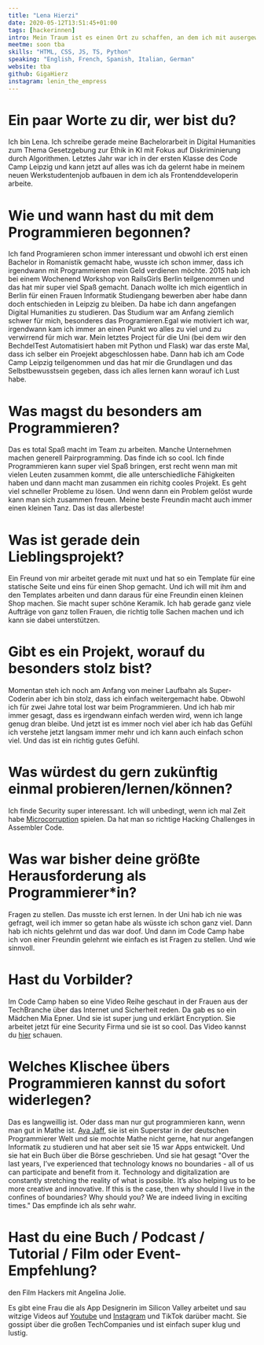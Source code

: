 ```yaml
---
title: "Lena Hierzi"
date: 2020-05-12T13:51:45+01:00
tags: [hackerinnen]
intro: Mein Traum ist es einen Ort zu schaffen, an dem ich mit ausergewöhnlich bunten Make-up und passendem Trainingsanzug sein werde, Cocktails mixend während ich Lieder der großartigsten Frauen der letzten 50 Jahre spiele und Tag und Nacht code. Mit meinen Freundinnen. Und italienischem Essen. 
meetme: soon tba
skills: "HTML, CSS, JS, TS, Python"
speaking: "English, French, Spanish, Italian, German"
website: tba
github: GigaHierz
instagram: lenin_the_empress
---
```


# Ein paar Worte zu dir, wer bist du?

Ich bin Lena. Ich schreibe gerade meine Bachelorarbeit in Digital Humanities zum Thema Gesetzgebung zur Ethik in KI mit Fokus auf Diskriminierung durch Algorithmen. Letztes Jahr war ich in der ersten Klasse des Code Camp Leipzig und kann jetzt auf alles was ich da gelernt habe in meinem neuen Werkstudentenjob aufbauen in dem ich als Frontenddeveloperin arbeite.

# Wie und wann hast du mit dem Programmieren begonnen?

Ich fand Programieren schon immer interessant und obwohl ich erst einen Bachelor in Romanistik gemacht habe, wusste ich schon immer, dass ich irgendwann mit Programmieren mein Geld verdienen möchte. 2015 hab ich bei einem Wochenend Workshop von RailsGirls Berlin teilgenommen und das hat mir super viel Spaß gemacht. Danach wollte ich mich eigentlich in Berlin für einen Frauen Informatik Studiengang bewerben aber habe dann doch entschieden in Leipzig zu bleiben. Da habe ich dann angefangen Digital Humanities zu studieren. Das Studium war am Anfang ziemlich schwer für mich, besonderes das Programieren.Egal wie motiviert ich war, irgendwann kam ich immer an einen Punkt wo alles zu viel und zu verwirrend für mich war. Mein letztes Project für die Uni (bei dem wir den BechdelTest Automatisiert haben mit Python und Flask) war das erste Mal, dass ich selber ein Proejekt abgeschlossen habe. Dann hab ich am Code Camp Leipzig teilgenommen und das hat mir die Grundlagen und das Selbstbewusstsein gegeben, dass ich alles lernen kann worauf ich Lust habe. 

# Was magst du besonders am Programmieren?

Das es total Spaß macht im Team zu arbeiten. Manche Unternehmen machen generell Pairprogramming. Das finde ich so cool. Ich finde Programmieren kann super viel Spaß bringen, erst recht wenn man mit vielen Leuten zusammen kommt, die alle unterschiedliche Fähigkeiten haben und dann macht man zusammen ein richitg cooles Projekt. Es geht viel schneller Probleme zu lösen. Und wenn dann ein Problem gelöst wurde kann man sich zusammen freuen. Meine beste Freundin macht auch immer einen kleinen Tanz. Das ist das allerbeste!

# Was ist gerade dein Lieblingsprojekt?

Ein Freund von mir arbeitet gerade mit nuxt und hat so ein Template für eine statische Seite und eins für einen Shop gemacht. Und ich will mit ihm and den Templates arbeiten und dann daraus für eine Freundin einen kleinen Shop machen. Sie macht super schöne Keramik. Ich hab gerade ganz viele Aufträge von ganz tollen Frauen, die richtig tolle Sachen machen und ich kann sie dabei unterstützen. 

# Gibt es ein Projekt, worauf du besonders stolz bist?

Momentan steh ich noch am Anfang von meiner Laufbahn als Super-Coderin aber ich bin stolz, dass ich einfach weitergemacht habe. Obwohl ich für zwei Jahre total lost war beim Programmieren. Und ich hab mir immer gesagt, dass es irgendwann einfach werden wird, wenn ich lange genug dran bleibe. Und jetzt ist es immer noch viel aber ich hab das Gefühl ich verstehe jetzt langsam immer mehr und ich kann auch einfach schon viel. Und das ist ein richtig gutes Gefühl.

# Was würdest du gern zukünftig einmal probieren/lernen/können?

Ich finde Security super interessant. Ich will unbedingt, wenn ich mal Zeit habe [Microcorruption](https://microcorruption.com/about) spielen. Da hat man so richtige Hacking Challenges in Assembler Code.

# Was war bisher deine größte Herausforderung als Programmierer\*in?

Fragen zu stellen. Das musste ich erst lernen. In der Uni hab ich nie was gefragt, weil ich immer so getan habe als wüsste ich schon ganz viel. Dann hab ich nichts gelehrnt und das war doof. Und dann im Code Camp habe ich von einer Freundin gelehrnt wie einfach es ist Fragen zu stellen. Und wie sinnvoll.

# Hast du Vorbilder?

Im Code Camp haben so eine Video Reihe geschaut in der Frauen aus der TechBranche über das Internet und Sicherheit reden. Da gab es so ein Mädchen Mia Epner. Und sie ist super jung und erklärt Encryption. Sie arbeitet jetzt für eine Security Firma und sie ist so cool. Das Video kannst du [hier](https://www.youtube.com/watch?v=ZghMPWGXexs) schauen. 

# Welches Klischee übers Programmieren kannst du sofort widerlegen?

Das es langweillig ist. Oder dass man nur gut programmieren kann, wenn man gut in Mathe ist. [Aya Jaff](https://www.instagram.com/ayawashingherhands/), sie ist ein Superstar in der deutschen Programmierer Welt und sie mochte Mathe nicht gerne, hat nur angefangen Informatik zu studieren und hat aber seit sie 15 war Apps entwickelt. Und sie hat ein Buch über die Börse geschrieben. Und sie hat gesagt "Over the last years, I’ve experienced that technology knows no boundaries - all of us can participate and benefit from it. Technology and digitalization are constantly stretching the reality of what is possible. It’s also helping us to be more creative and innovative. If this is the case, then why should I live in the confines of boundaries? Why should you? We are indeed living in exciting times." Das empfinde ich als sehr wahr.

# Hast du eine Buch / Podcast / Tutorial / Film oder Event-Empfehlung?

den Film Hackers mit Angelina Jolie. 

Es gibt eine Frau die als App Designerin im Silicon Valley arbeitet und sau witzige Videos auf [Youtube](https://www.youtube.com/c/designalily) und [Instagram](https://www.instagram.com/designalily/) und TikTok darüber macht. Sie gossipt über die großen TechCompanies und ist einfach super klug und lustig. 
